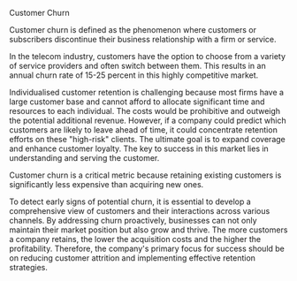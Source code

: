 Customer Churn

Customer churn is defined as the phenomenon where customers or subscribers discontinue their business relationship with a firm or service.

In the telecom industry, customers have the option to choose from a variety of service providers and often switch between them. This results in an annual churn rate of 15-25 percent in this highly competitive market.

Individualised customer retention is challenging because most firms have a large customer base and cannot afford to allocate significant time and resources to each individual. The costs would be prohibitive and outweigh the potential additional revenue. However, if a company could predict which customers are likely to leave ahead of time, it could concentrate retention efforts on these "high-risk" clients. The ultimate goal is to expand coverage and enhance customer loyalty. The key to success in this market lies in understanding and serving the customer.

Customer churn is a critical metric because retaining existing customers is significantly less expensive than acquiring new ones.

To detect early signs of potential churn, it is essential to develop a comprehensive view of customers and their interactions across various channels. By addressing churn proactively, businesses can not only maintain their market position but also grow and thrive. The more customers a company retains, the lower the acquisition costs and the higher the profitability. Therefore, the company's primary focus for success should be on reducing customer attrition and implementing effective retention strategies.
